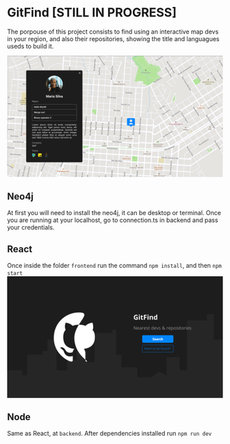 # GitFind [STILL IN PROGRESS]
The porpouse of this project consists to find using an interactive map devs in your region, and also their repositories, showing the title and languagues useds to build it.

<img src="/img/map.png" width="800" >

## Neo4j
At first you will need to install the neo4j, it can be desktop or terminal. Once you are running at your localhost, go to connection.ts in backend and pass your credentials.

## React
Once inside the folder ```frontend``` run the command ```npm install```, and then ```npm start```
<img src="/img/home.png" width="800" >

## Node
Same as React, at ```backend```. After dependencies installed run ```npm run dev```
